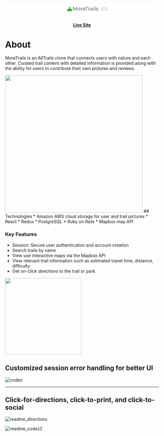 # <div align="center"> ![Logo](app/assets/images/readme_logo.png)
#### <div align="center">  [Live Site](https://more-trails.herokuapp.com/#/)

# About
MoreTrails is an AllTrails clone that connects users with nature and each other.
Curated trail content with detailed information is provided along with the ability for users to contribute
their own pictures and reviews. 

<img src="https://more-trails-seeds.s3.us-west-1.amazonaws.com/search.gif" width="450" height="450"/>
 ## Technologies 
 * Amazon AWS cloud storage for user and trail pictures 
 * React 
 * Redux
 * PostgreSQL
 * Ruby on Rails
 * Mapbox map API 

### Key Features 
+ Session: Secure user authentication and account creation
+ Search trails by name
+ View use interactive maps via the Mapbox API
+ View relevant trail information such as estimated travel time, distance, difficulty
+ Get on-click directions to the trail or park 


<!-- ![readme_second](https://more-trails-seeds.s3.us-west-1.amazonaws.com/readme_second.gif) -->

<img src="https://more-trails-seeds.s3.us-west-1.amazonaws.com/search.gif" width="250" height="250"/>

## Customized session error handling for better UI 

![codez](https://more-trails-seeds.s3.us-west-1.amazonaws.com/codez.png)



---
## Click-for-directions, click-to-print, and click-to-social

![readme_directions ](https://more-trails-seeds.s3.us-west-1.amazonaws.com/readme_directions.png)


![readme_codez2 ](https://more-trails-seeds.s3.us-west-1.amazonaws.com/readme_codez2.png)